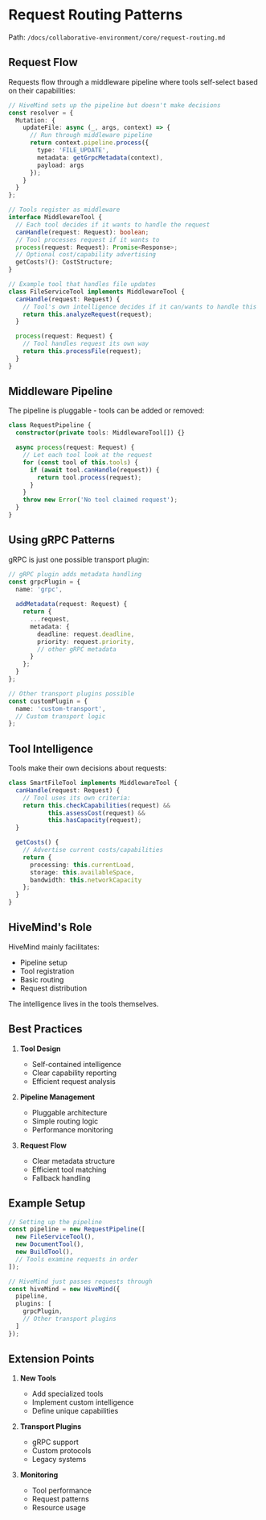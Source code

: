 # Request Routing Patterns

Path: `/docs/collaborative-environment/core/request-routing.md`

## Request Flow

Requests flow through a middleware pipeline where tools self-select based on their capabilities:

```typescript
// HiveMind sets up the pipeline but doesn't make decisions
const resolver = {
  Mutation: {
    updateFile: async (_, args, context) => {
      // Run through middleware pipeline
      return context.pipeline.process({
        type: 'FILE_UPDATE',
        metadata: getGrpcMetadata(context),
        payload: args
      });
    }
  }
};

// Tools register as middleware
interface MiddlewareTool {
  // Each tool decides if it wants to handle the request
  canHandle(request: Request): boolean;
  // Tool processes request if it wants to
  process(request: Request): Promise<Response>;
  // Optional cost/capability advertising
  getCosts?(): CostStructure;
}

// Example tool that handles file updates
class FileServiceTool implements MiddlewareTool {
  canHandle(request: Request) {
    // Tool's own intelligence decides if it can/wants to handle this
    return this.analyzeRequest(request);
  }

  process(request: Request) {
    // Tool handles request its own way
    return this.processFile(request);
  }
}
```

## Middleware Pipeline

The pipeline is pluggable - tools can be added or removed:

```typescript
class RequestPipeline {
  constructor(private tools: MiddlewareTool[]) {}

  async process(request: Request) {
    // Let each tool look at the request
    for (const tool of this.tools) {
      if (await tool.canHandle(request)) {
        return tool.process(request);
      }
    }
    throw new Error('No tool claimed request');
  }
}
```

## Using gRPC Patterns

gRPC is just one possible transport plugin:

```typescript
// gRPC plugin adds metadata handling
const grpcPlugin = {
  name: 'grpc',
  
  addMetadata(request: Request) {
    return {
      ...request,
      metadata: {
        deadline: request.deadline,
        priority: request.priority,
        // other gRPC metadata
      }
    };
  }
};

// Other transport plugins possible
const customPlugin = {
  name: 'custom-transport',
  // Custom transport logic
};
```

## Tool Intelligence

Tools make their own decisions about requests:

```typescript
class SmartFileTool implements MiddlewareTool {
  canHandle(request: Request) {
    // Tool uses its own criteria:
    return this.checkCapabilities(request) &&
           this.assessCost(request) &&
           this.hasCapacity(request);
  }

  getCosts() {
    // Advertise current costs/capabilities
    return {
      processing: this.currentLoad,
      storage: this.availableSpace,
      bandwidth: this.networkCapacity
    };
  }
}
```

## HiveMind's Role

HiveMind mainly facilitates:

- Pipeline setup
- Tool registration
- Basic routing
- Request distribution

The intelligence lives in the tools themselves.

## Best Practices

1. **Tool Design**
    - Self-contained intelligence
    - Clear capability reporting
    - Efficient request analysis

2. **Pipeline Management**
    - Pluggable architecture
    - Simple routing logic
    - Performance monitoring

3. **Request Flow**
    - Clear metadata structure
    - Efficient tool matching
    - Fallback handling

## Example Setup

```typescript
// Setting up the pipeline
const pipeline = new RequestPipeline([
  new FileServiceTool(),
  new DocumentTool(),
  new BuildTool(),
  // Tools examine requests in order
]);

// HiveMind just passes requests through
const hiveMind = new HiveMind({
  pipeline,
  plugins: [
    grpcPlugin,
    // Other transport plugins
  ]
});
```

## Extension Points

1. **New Tools**
    - Add specialized tools
    - Implement custom intelligence
    - Define unique capabilities

2. **Transport Plugins**
    - gRPC support
    - Custom protocols
    - Legacy systems

3. **Monitoring**
    - Tool performance
    - Request patterns
    - Resource usage
